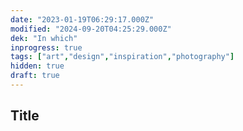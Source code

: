 ```yaml
---
date: "2023-01-19T06:29:17.000Z"
modified: "2024-09-20T04:25:29.000Z"
dek: "In which"
inprogress: true
tags: ["art","design","inspiration","photography"]
hidden: true
draft: true
---
```

## Title
